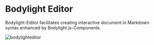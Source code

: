 # Bodylight Editor

Bodylight-Editor facilitates creating interactive document in Markdown syntax enhanced by Bodylight.js-Components.

![bodylighteditor](images/bodylighteditor.png)
